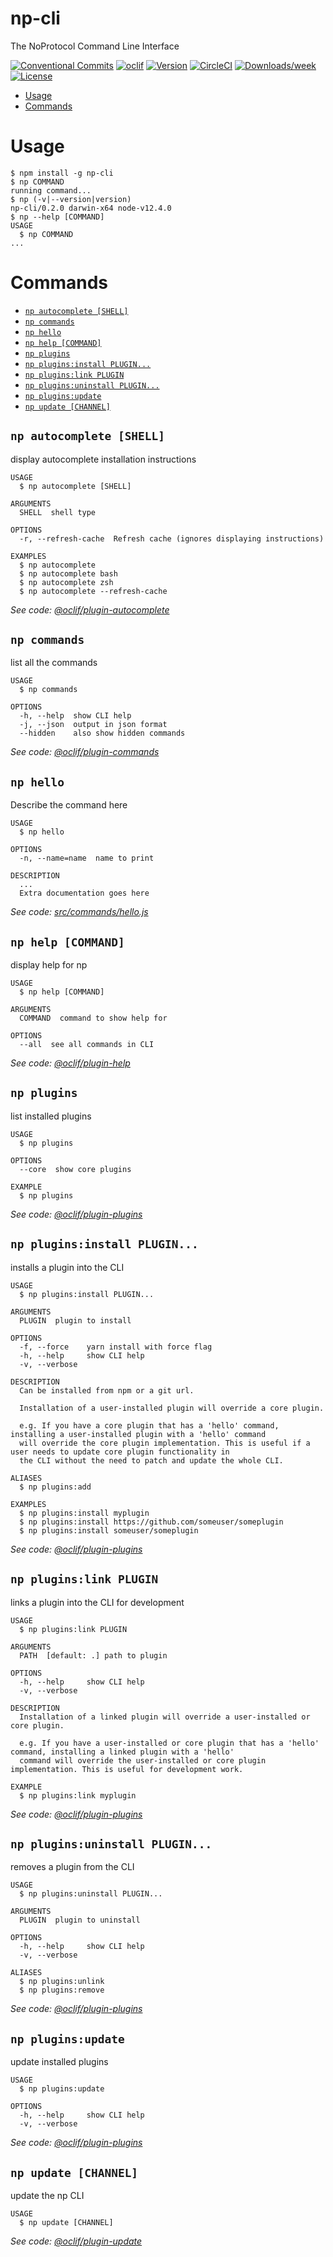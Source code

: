np-cli
======

The NoProtocol Command Line Interface 

[![Conventional Commits](https://img.shields.io/badge/Conventional%20Commits-1.0.0-yellow.svg)](https://conventionalcommits.org)
[![oclif](https://img.shields.io/badge/cli-oclif-brightgreen.svg)](https://oclif.io)
[![Version](https://img.shields.io/npm/v/@noprotocol/np-cli.svg)](https://npmjs.org/package/@noprotocol/np-cli)
[![CircleCI](https://circleci.com/gh/noprotocol/np-cli/tree/master.svg?style=shield)](https://circleci.com/gh/noprotocol/np-cli/tree/master)
[![Downloads/week](https://img.shields.io/npm/dw/@noprotocol/np-cli.svg)](https://npmjs.org/package/@noprotocol/np-cli)
[![License](https://img.shields.io/npm/l/@noprotocol/np-cli.svg)](https://github.com/noprotocol/np-cli/blob/master/package.json)

<!-- toc -->
* [Usage](#usage)
* [Commands](#commands)
<!-- tocstop -->
# Usage
<!-- usage -->
```sh-session
$ npm install -g np-cli
$ np COMMAND
running command...
$ np (-v|--version|version)
np-cli/0.2.0 darwin-x64 node-v12.4.0
$ np --help [COMMAND]
USAGE
  $ np COMMAND
...
```
<!-- usagestop -->
# Commands
<!-- commands -->
* [`np autocomplete [SHELL]`](#np-autocomplete-shell)
* [`np commands`](#np-commands)
* [`np hello`](#np-hello)
* [`np help [COMMAND]`](#np-help-command)
* [`np plugins`](#np-plugins)
* [`np plugins:install PLUGIN...`](#np-pluginsinstall-plugin)
* [`np plugins:link PLUGIN`](#np-pluginslink-plugin)
* [`np plugins:uninstall PLUGIN...`](#np-pluginsuninstall-plugin)
* [`np plugins:update`](#np-pluginsupdate)
* [`np update [CHANNEL]`](#np-update-channel)

## `np autocomplete [SHELL]`

display autocomplete installation instructions

```
USAGE
  $ np autocomplete [SHELL]

ARGUMENTS
  SHELL  shell type

OPTIONS
  -r, --refresh-cache  Refresh cache (ignores displaying instructions)

EXAMPLES
  $ np autocomplete
  $ np autocomplete bash
  $ np autocomplete zsh
  $ np autocomplete --refresh-cache
```

_See code: [@oclif/plugin-autocomplete](https://github.com/oclif/plugin-autocomplete/blob/v0.1.2/src/commands/autocomplete/index.ts)_

## `np commands`

list all the commands

```
USAGE
  $ np commands

OPTIONS
  -h, --help  show CLI help
  -j, --json  output in json format
  --hidden    also show hidden commands
```

_See code: [@oclif/plugin-commands](https://github.com/oclif/plugin-commands/blob/v1.2.2/src/commands/commands.ts)_

## `np hello`

Describe the command here

```
USAGE
  $ np hello

OPTIONS
  -n, --name=name  name to print

DESCRIPTION
  ...
  Extra documentation goes here
```

_See code: [src/commands/hello.js](https://github.com/noprotocol/np-cli/blob/v0.2.0/src/commands/hello.js)_

## `np help [COMMAND]`

display help for np

```
USAGE
  $ np help [COMMAND]

ARGUMENTS
  COMMAND  command to show help for

OPTIONS
  --all  see all commands in CLI
```

_See code: [@oclif/plugin-help](https://github.com/oclif/plugin-help/blob/v2.2.0/src/commands/help.ts)_

## `np plugins`

list installed plugins

```
USAGE
  $ np plugins

OPTIONS
  --core  show core plugins

EXAMPLE
  $ np plugins
```

_See code: [@oclif/plugin-plugins](https://github.com/oclif/plugin-plugins/blob/v1.7.8/src/commands/plugins/index.ts)_

## `np plugins:install PLUGIN...`

installs a plugin into the CLI

```
USAGE
  $ np plugins:install PLUGIN...

ARGUMENTS
  PLUGIN  plugin to install

OPTIONS
  -f, --force    yarn install with force flag
  -h, --help     show CLI help
  -v, --verbose

DESCRIPTION
  Can be installed from npm or a git url.

  Installation of a user-installed plugin will override a core plugin.

  e.g. If you have a core plugin that has a 'hello' command, installing a user-installed plugin with a 'hello' command 
  will override the core plugin implementation. This is useful if a user needs to update core plugin functionality in 
  the CLI without the need to patch and update the whole CLI.

ALIASES
  $ np plugins:add

EXAMPLES
  $ np plugins:install myplugin 
  $ np plugins:install https://github.com/someuser/someplugin
  $ np plugins:install someuser/someplugin
```

_See code: [@oclif/plugin-plugins](https://github.com/oclif/plugin-plugins/blob/v1.7.8/src/commands/plugins/install.ts)_

## `np plugins:link PLUGIN`

links a plugin into the CLI for development

```
USAGE
  $ np plugins:link PLUGIN

ARGUMENTS
  PATH  [default: .] path to plugin

OPTIONS
  -h, --help     show CLI help
  -v, --verbose

DESCRIPTION
  Installation of a linked plugin will override a user-installed or core plugin.

  e.g. If you have a user-installed or core plugin that has a 'hello' command, installing a linked plugin with a 'hello' 
  command will override the user-installed or core plugin implementation. This is useful for development work.

EXAMPLE
  $ np plugins:link myplugin
```

_See code: [@oclif/plugin-plugins](https://github.com/oclif/plugin-plugins/blob/v1.7.8/src/commands/plugins/link.ts)_

## `np plugins:uninstall PLUGIN...`

removes a plugin from the CLI

```
USAGE
  $ np plugins:uninstall PLUGIN...

ARGUMENTS
  PLUGIN  plugin to uninstall

OPTIONS
  -h, --help     show CLI help
  -v, --verbose

ALIASES
  $ np plugins:unlink
  $ np plugins:remove
```

_See code: [@oclif/plugin-plugins](https://github.com/oclif/plugin-plugins/blob/v1.7.8/src/commands/plugins/uninstall.ts)_

## `np plugins:update`

update installed plugins

```
USAGE
  $ np plugins:update

OPTIONS
  -h, --help     show CLI help
  -v, --verbose
```

_See code: [@oclif/plugin-plugins](https://github.com/oclif/plugin-plugins/blob/v1.7.8/src/commands/plugins/update.ts)_

## `np update [CHANNEL]`

update the np CLI

```
USAGE
  $ np update [CHANNEL]
```

_See code: [@oclif/plugin-update](https://github.com/oclif/plugin-update/blob/v1.3.9/src/commands/update.ts)_
<!-- commandsstop -->
